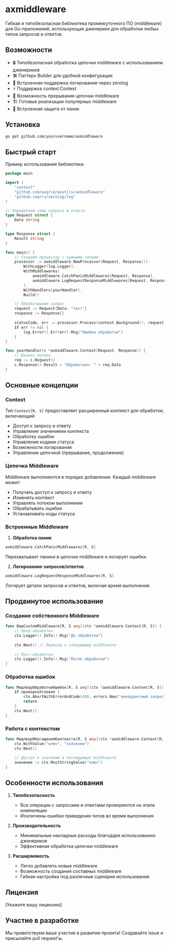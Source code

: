 # axmiddleware

Гибкая и типобезопасная библиотека промежуточного ПО (middleware) для Go-приложений, использующая дженерики для обработки любых типов запросов и ответов.

## Возможности

- 🔒 Типобезопасная обработка цепочки middleware с использованием дженериков
- 🛠 Паттерн Builder для удобной конфигурации
- 📝 Встроенная поддержка логирования через zerolog
- ⚡ Поддержка context.Context
- 🔄 Возможность прерывания цепочки middleware
- 🏗 Готовые реализации популярных middleware
- 💪 Встроенная защита от паник

## Установка

```bash
go get github.com/yourusername/axmiddleware
```

## Быстрый старт

Пример использования библиотеки:

```go
package main

import (
    "context"
    "github.com/axgrid/axutils/axmiddleware"
    "github.com/rs/zerolog/log"
)

// Определяем типы запроса и ответа
type Request struct {
    Data string
}

type Response struct {
    Result string
}

func main() {
    // Создаем процессор с нужными типами
    processor := axmiddleware.NewProcessor[Request, Response]().
        WithLogger(log.Logger).
        WithMiddlewares(
            axmiddleware.CatchPanicMiddlewares[Request, Response],
            axmiddleware.LogRequestResponseMiddlewares[Request, Response],
        ).
        WithHandlers(yourHandler).
        Build()

    // Обрабатываем запрос
    request := Request{Data: "тест"}
    response := Response{}
    
    statusCode, err := processor.Process(context.Background(), request, &response)
    if err != nil {
        log.Error().Err(err).Msg("Ошибка обработки")
    }
}

func yourHandler(c *axmiddleware.Context[Request, Response]) {
    // Бизнес-логика
    req := c.Request()
    c.Response().Result = "Обработано: " + req.Data
}
```

## Основные концепции

### Context

Тип `Context[R, S]` предоставляет расширенный контекст для обработки, включающий:
- Доступ к запросу и ответу
- Управление значениями контекста
- Обработку ошибок
- Управление кодами статуса
- Возможности логирования
- Управление цепочкой (прерывание, продолжение)

### Цепочка Middleware

Middleware выполняются в порядке добавления. Каждый middleware может:
- Получать доступ к запросу и ответу
- Изменять контекст
- Управлять потоком выполнения
- Обрабатывать ошибки
- Устанавливать коды статуса

### Встроенные Middleware

1. **Обработка паник**
```go
axmiddleware.CatchPanicMiddlewares[R, S]
```
Перехватывает паники в цепочке middleware и логирует ошибки.

2. **Логирование запросов/ответов**
```go
axmiddleware.LogRequestResponseMiddlewares[R, S]
```
Логирует детали запросов и ответов, включая время выполнения.

## Продвинутое использование

### Создание собственного Middleware

```go
func ВашCustomMiddleware[R, S any](ctx *axmiddleware.Context[R, S]) {
    // Пред-обработка
    ctx.Logger().Info().Msg("До обработки")
    
    ctx.Next() // Переход к следующему middleware
    
    // Пост-обработка
    ctx.Logger().Info().Msg("После обработки")
}
```

### Обработка ошибок

```go
func МидлварОбработкиОшибок[R, S any](ctx *axmiddleware.Context[R, S]) {
    if проверкаУсловия {
        ctx.AbortWithErrorAndCode(400, errors.New("некорректный запрос"))
        return
    }
    ctx.Next()
}
```

### Работа с контекстом

```go
func МидлварОбогащенияКонтекста[R, S any](ctx *axmiddleware.Context[R, S]) {
    ctx.WithValue("ключ", "значение")
    ctx.Next()
    
    // Доступ к значению в последующих middleware
    значение := ctx.MustStringValue("ключ")
}
```

## Особенности использования

1. **Типобезопасность**
    - Все операции с запросами и ответами проверяются на этапе компиляции
    - Исключены ошибки приведения типов во время выполнения

2. **Производительность**
    - Минимальные накладные расходы благодаря использованию дженериков
    - Эффективная обработка цепочки middleware

3. **Расширяемость**
    - Легко добавлять новые middleware
    - Возможность создания составных middleware
    - Гибкая настройка под различные сценарии использования

## Лицензия

[Укажите вашу лицензию]

## Участие в разработке

Мы приветствуем ваше участие в развитии проекта! Создавайте issue и присылайте pull request'ы.